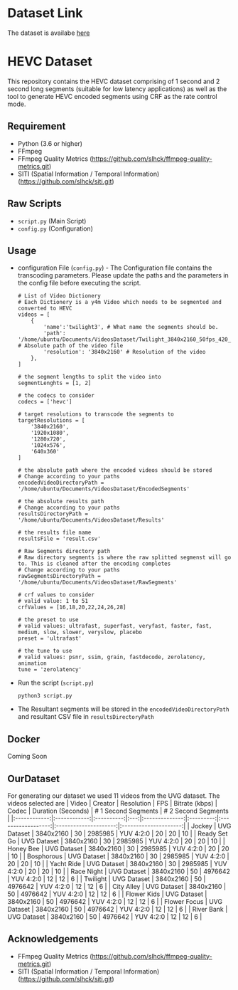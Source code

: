 # Dataset Link
The dataset is availabe [here](https://drive.google.com/drive/folders/1PHBWy-Gq66OZd73e3L_SJMP9gwgupM24?usp=sharing)

# HEVC Dataset
This repository contains the HEVC dataset comprising of 1 second and 2 second long segments (suitable for low latency applications) as well as the tool to generate HEVC encoded segments using CRF as the rate control mode. 

## Requirement
- Python (3.6 or higher)
- FFmpeg 
- FFmpeg Quality Metrics (https://github.com/slhck/ffmpeg-quality-metrics.git)
- SITI (Spatial Information / Temporal Information) (https://github.com/slhck/siti.git)

## Raw Scripts
- `script.py` (Main Script)
- `config.py` (Configuration)

## Usage
- configuration File (`config.py`) - The Configuration file contains the transcoding parameters. Please update the paths and the parameters in the config file before executing the script. 
    ```
    # List of Video Dictionery 
    # Each Dictionery is a y4m Video which needs to be segmented and converted to HEVC 
    videos = [
        {
            'name':'twilight3', # What name the segments should be.
            'path': '/home/ubuntu/Documents/VideosDataset/Twilight_3840x2160_50fps_420_8bit_YUV_RAW/Twilight_3840x2160_50fps_8bit.y4m', # Absolute path of the video file
            'resolution': '3840x2160' # Resolution of the video
        },
    ]

    # the segment lengths to split the video into
    segmentLenghts = [1, 2]

    # the codecs to consider  
    codecs = ['hevc']

    # target resolutions to transcode the segments to 
    targetResolutions = [
        '3840x2160',
        '1920x1080',
        '1280x720',
        '1024x576',
        '640x360'
    ]

    # the absolute path where the encoded videos should be stored
    # Change according to your paths
    encodedVideoDirectoryPath = '/home/ubuntu/Documents/VideosDataset/EncodedSegments'

    # the absolute results path 
    # Change according to your paths
    resultsDirectoryPath = '/home/ubuntu/Documents/VideosDataset/Results'

    # the results file name
    resultsFile = 'result.csv'

    # Raw Segments directory path 
    # Raw directory segments is where the raw splitted segmenst will go to. This is cleaned after the encoding completes
    # Change according to your paths
    rawSegmentsDirectoryPath = '/home/ubuntu/Documents/VideosDataset/RawSegments'

    # crf values to consider 
    # valid value: 1 to 51 
    crfValues = [16,18,20,22,24,26,28]

    # the preset to use
    # valid values: ultrafast, superfast, veryfast, faster, fast, medium, slow, slower, veryslow, placebo
    preset = 'ultrafast'

    # the tune to use
    # valid values: psnr, ssim, grain, fastdecode, zerolatency, animation
    tune = 'zerolatency'
    ```
- Run the script (`script.py`)
    ```
    python3 script.py
    ```
- The Resultant segments will be stored in the `encodedVideoDirectoryPath` and resultant CSV file in `resultsDirectoryPath`

## Docker 
Coming Soon

## OurDataset
For generating our dataset we used 11 videos from the UVG dataset. The videos selected are
|     Video    |    Creator   | Resolution | FPS | Bitrate (kbps) |   Codec   | Duration (Seconds) | # 1 Second  Segments  | # 2 Second  Segments  |
|:------------:|:------------:|:----------:|:---:|:--------------:|:---------:|:------------------:|:---------------------:|:---------------------:|
|    Jockey    | UVG Dataset  |  3840x2160 |  30 |     2985985    | YUV 4:2:0 |         20         |           20          |           10          |
| Ready Set Go | UVG Dataset  |  3840x2160 |  30 |     2985985    | YUV 4:2:0 |         20         |           20          |           10          |
|   Honey Bee  | UVG Dataset  |  3840x2160 |  30 |     2985985    | YUV 4:2:0 |         20         |           20          |           10          |
|  Bosphorous  | UVG Dataset  |  3840x2160 |  30 |     2985985    | YUV 4:2:0 |         20         |           20          |           10          |
|  Yacht Ride  | UVG Dataset  |  3840x2160 |  30 |     2985985    | YUV 4:2:0 |         20         |           20          |           10          |
|  Race Night  | UVG Dataset  |  3840x2160 |  50 |     4976642    | YUV 4:2:0 |         12         |           12          |           6           |
|   Twilight   | UVG Dataset  |  3840x2160 |  50 |     4976642    | YUV 4:2:0 |         12         |           12          |           6           |
|  City Alley  | UVG Dataset  |  3840x2160 |  50 |     4976642    | YUV 4:2:0 |         12         |           12          |           6           |
|  Flower Kids | UVG Dataset  |  3840x2160 |  50 |     4976642    | YUV 4:2:0 |         12         |           12          |           6           |
| Flower Focus | UVG Dataset  |  3840x2160 |  50 |     4976642    | YUV 4:2:0 |         12         |           12          |           6           |
| River Bank   | UVG Dataset  |  3840x2160 |  50 |     4976642    | YUV 4:2:0 |         12         |           12          |           6           |



## Acknowledgements
- FFmpeg Quality Metrics (https://github.com/slhck/ffmpeg-quality-metrics.git)
- SITI (Spatial Information / Temporal Information) (https://github.com/slhck/siti.git)
